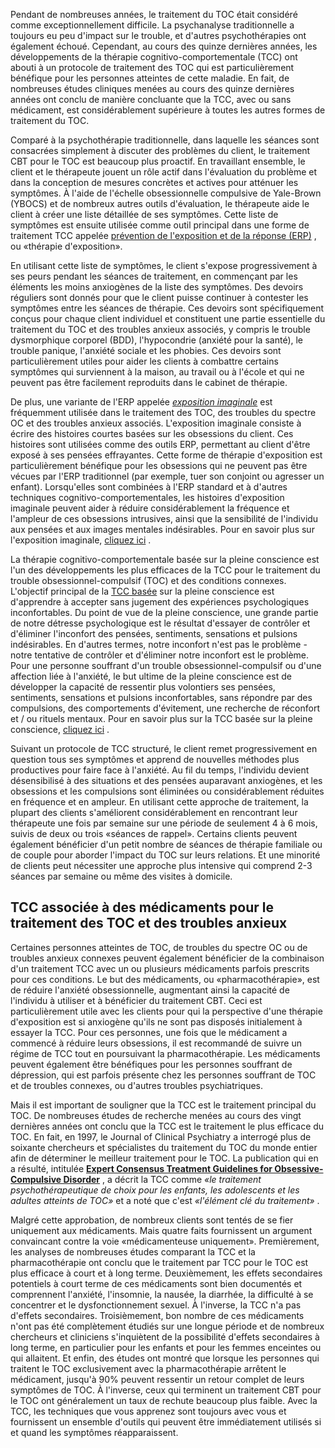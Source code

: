Pendant de nombreuses années, le traitement du TOC était considéré comme exceptionnellement difficile. La psychanalyse traditionnelle a toujours eu peu d'impact sur le trouble, et d'autres psychothérapies ont également échoué. Cependant, au cours des quinze dernières années, les développements de la thérapie cognitivo-comportementale (TCC) ont abouti à un protocole de traitement des TOC qui est particulièrement bénéfique pour les personnes atteintes de cette maladie. En fait, de nombreuses études cliniques menées au cours des quinze dernières années ont conclu de manière concluante que la TCC, avec ou sans médicament, est considérablement supérieure à toutes les autres formes de traitement du TOC.

Comparé à la psychothérapie traditionnelle, dans laquelle les séances sont consacrées simplement à discuter des problèmes du client, le traitement CBT pour le TOC est beaucoup plus proactif. En travaillant ensemble, le client et le thérapeute jouent un rôle actif dans l'évaluation du problème et dans la conception de mesures concrètes et actives pour atténuer les symptômes. À l'aide de l'échelle obsessionnelle compulsive de Yale-Brown (YBOCS) et de nombreux autres outils d'évaluation, le thérapeute aide le client à créer une liste détaillée de ses symptômes. Cette liste de symptômes est ensuite utilisée comme outil principal dans une forme de traitement TCC appelée [prévention de l'exposition et de la réponse (ERP)](https://ocdla.com/exposure-therapy-ocd-anxiety-1944/ "Prévention de l'exposition et de la réponse (ERP) pour le traitement du TOC et de l'anxiété") , ou «thérapie d'exposition».

En utilisant cette liste de symptômes, le client s'expose progressivement à ses peurs pendant les séances de traitement, en commençant par les éléments les moins anxiogènes de la liste des symptômes. Des devoirs réguliers sont donnés pour que le client puisse continuer à contester les symptômes entre les séances de thérapie. Ces devoirs sont spécifiquement conçus pour chaque client individuel et constituent une partie essentielle du traitement du TOC et des troubles anxieux associés, y compris le trouble dysmorphique corporel (BDD), l'hypocondrie (anxiété pour la santé), le trouble panique, l'anxiété sociale et les phobies. Ces devoirs sont particulièrement utiles pour aider les clients à combattre certains symptômes qui surviennent à la maison, au travail ou à l'école et qui ne peuvent pas être facilement reproduits dans le cabinet de thérapie.

De plus, une variante de l'ERP appelée _[exposition imaginale](https://ocdla.com/imaginal-exposure-ocd-anxiety-4847 "exposition imaginale")_ est fréquemment utilisée dans le traitement des TOC, des troubles du spectre OC et des troubles anxieux associés. L'exposition imaginale consiste à écrire des histoires courtes basées sur les obsessions du client. Ces histoires sont utilisées comme des outils ERP, permettant au client d'être exposé à ses pensées effrayantes. Cette forme de thérapie d'exposition est particulièrement bénéfique pour les obsessions qui ne peuvent pas être vécues par l'ERP traditionnel (par exemple, tuer son conjoint ou agresser un enfant). Lorsqu'elles sont combinées à l'ERP standard et à d'autres techniques cognitivo-comportementales, les histoires d'exposition imaginale peuvent aider à réduire considérablement la fréquence et l'ampleur de ces obsessions intrusives, ainsi que la sensibilité de l'individu aux pensées et aux images mentales indésirables. Pour en savoir plus sur l'exposition imaginale, [cliquez ici](https://ocdla.com/imaginal-exposure-ocd-anxiety-4847 "exposition imaginale") .

La thérapie cognitivo-comportementale basée sur la pleine conscience est l'un des développements les plus efficaces de la TCC pour le traitement du trouble obsessionnel-compulsif (TOC) et des conditions connexes. L'objectif principal de la [TCC basée](https://ocdla.com/mindfulness-cbt-ocd-anxiety/ "CBT basée sur la pleine conscience") sur la pleine conscience est d'apprendre à accepter sans jugement des expériences psychologiques inconfortables. Du point de vue de la pleine conscience, une grande partie de notre détresse psychologique est le résultat d'essayer de contrôler et d'éliminer l'inconfort des pensées, sentiments, sensations et pulsions indésirables. En d'autres termes, notre inconfort n'est pas le problème - notre tentative de contrôler et d'éliminer notre inconfort est le problème. Pour une personne souffrant d'un trouble obsessionnel-compulsif ou d'une affection liée à l'anxiété, le but ultime de la pleine conscience est de développer la capacité de ressentir plus volontiers ses pensées, sentiments, sensations et pulsions inconfortables, sans répondre par des compulsions, des comportements d'évitement, une recherche de réconfort et / ou rituels mentaux. Pour en savoir plus sur la TCC basée sur la pleine conscience, [cliquez ici](https://ocdla.com/mindfulness-cbt-ocd-anxiety/ "TCC basée sur la pleine conscience pour le TOC et l'anxiété") .

Suivant un protocole de TCC structuré, le client remet progressivement en question tous ses symptômes et apprend de nouvelles méthodes plus productives pour faire face à l'anxiété. Au fil du temps, l'individu devient désensibilisé à des situations et des pensées auparavant anxiogènes, et les obsessions et les compulsions sont éliminées ou considérablement réduites en fréquence et en ampleur. En utilisant cette approche de traitement, la plupart des clients s'améliorent considérablement en rencontrant leur thérapeute une fois par semaine sur une période de seulement 4 à 6 mois, suivis de deux ou trois «séances de rappel». Certains clients peuvent également bénéficier d'un petit nombre de séances de thérapie familiale ou de couple pour aborder l'impact du TOC sur leurs relations. Et une minorité de clients peut nécessiter une approche plus intensive qui comprend 2-3 séances par semaine ou même des visites à domicile.

## TCC associée à des médicaments pour le traitement des TOC et des troubles anxieux

Certaines personnes atteintes de TOC, de troubles du spectre OC ou de troubles anxieux connexes peuvent également bénéficier de la combinaison d'un traitement TCC avec un ou plusieurs médicaments parfois prescrits pour ces conditions. Le but des médicaments, ou «pharmacothérapie», est de réduire l'anxiété obsessionnelle, augmentant ainsi la capacité de l'individu à utiliser et à bénéficier du traitement CBT. Ceci est particulièrement utile avec les clients pour qui la perspective d'une thérapie d'exposition est si anxiogène qu'ils ne sont pas disposés initialement à essayer la TCC. Pour ces personnes, une fois que le médicament a commencé à réduire leurs obsessions, il est recommandé de suivre un régime de TCC tout en poursuivant la pharmacothérapie. Les médicaments peuvent également être bénéfiques pour les personnes souffrant de dépression, qui est parfois présente chez les personnes souffrant de TOC et de troubles connexes, ou d'autres troubles psychiatriques.

Mais il est important de souligner que la TCC est le traitement principal du TOC. De nombreuses études de recherche menées au cours des vingt dernières années ont conclu que la TCC est le traitement le plus efficace du TOC. En fait, en 1997, le Journal of Clinical Psychiatry a interrogé plus de soixante chercheurs et spécialistes du traitement du TOC du monde entier afin de déterminer le meilleur traitement pour le TOC. La publication qui en a résulté, intitulée **[Expert Consensus Treatment Guidelines for Obsessive-Compulsive Disorder](https://www.ocdla.com/expert-consensus-treatment-guidelines-OCD.pdf "Directives de traitement par consensus d'experts pour le TOC")** , a décrit la TCC comme _«le traitement psychothérapeutique de choix pour les enfants, les adolescents et les adultes atteints de TOC»_ et a noté que c'est _«l'élément clé du traitement»_ .

Malgré cette approbation, de nombreux clients sont tentés de se fier uniquement aux médicaments. Mais quatre faits fournissent un argument convaincant contre la voie «médicamenteuse uniquement». Premièrement, les analyses de nombreuses études comparant la TCC et la pharmacothérapie ont conclu que le traitement par TCC pour le TOC est plus efficace à court et à long terme. Deuxièmement, les effets secondaires potentiels à court terme de ces médicaments sont bien documentés et comprennent l'anxiété, l'insomnie, la nausée, la diarrhée, la difficulté à se concentrer et le dysfonctionnement sexuel. À l'inverse, la TCC n'a pas d'effets secondaires. Troisièmement, bon nombre de ces médicaments n'ont pas été complètement étudiés sur une longue période et de nombreux chercheurs et cliniciens s'inquiètent de la possibilité d'effets secondaires à long terme, en particulier pour les enfants et pour les femmes enceintes ou qui allaitent. Et enfin, des études ont montré que lorsque les personnes qui traitent le TOC exclusivement avec la pharmacothérapie arrêtent le médicament, jusqu'à 90% peuvent ressentir un retour complet de leurs symptômes de TOC. À l'inverse, ceux qui terminent un traitement CBT pour le TOC ont généralement un taux de rechute beaucoup plus faible. Avec la TCC, les techniques que vous apprenez sont toujours avec vous et fournissent un ensemble d'outils qui peuvent être immédiatement utilisés si et quand les symptômes réapparaissent.
